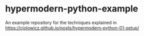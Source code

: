 # hypermodern-python-example
An example repository for the techniques explained in https://cjolowicz.github.io/posts/hypermodern-python-01-setup/
